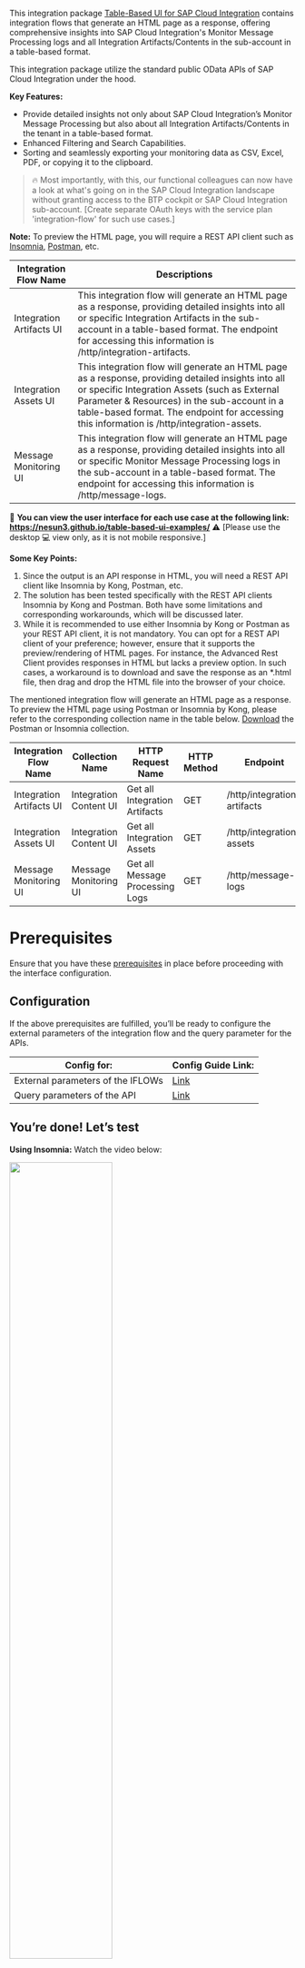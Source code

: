This integration package [Table-Based UI for SAP Cloud Integration](https://github.com/nesun3/table-based-ui-sap-cloud-integration/blob/main/build/Table-Based%20UI%20for%20SAP%20Cloud%20Integration.zip) contains integration flows that generate an HTML page as a response, offering comprehensive insights into SAP Cloud Integration's Monitor Message Processing logs and all Integration Artifacts/Contents in the sub-account in a table-based format.

This integration package utilize the standard public OData APIs of SAP Cloud Integration under the hood.

**Key Features:**

- Provide detailed insights not only about SAP Cloud Integration’s Monitor Message Processing but also about all Integration Artifacts/Contents in the tenant in a table-based format.
- Enhanced Filtering and Search Capabilities.
- Sorting and seamlessly exporting your monitoring data as CSV, Excel, PDF, or copying it to the clipboard.

> 🔥 Most importantly, with this, our functional colleagues can now have a look at what's going on in the SAP Cloud Integration landscape without granting access to the BTP cockpit or SAP Cloud Integration sub-account. [Create separate OAuth keys with the service plan 'integration-flow' for such use cases.]

**Note:** To preview the HTML page, you will require a REST API client such as [Insomnia](https://insomnia.rest/), [Postman](https://www.postman.com/), etc.

| Integration Flow Name    | Descriptions                                                                                                                                                                                                                                                                                      |
|--------------------------|---------------------------------------------------------------------------------------------------------------------------------------------------------------------------------------------------------------------------------------------------------------------------------------------------|
| Integration Artifacts UI | This integration flow will generate an HTML page as a response, providing detailed insights into all or specific Integration Artifacts in the sub-account in a table-based format. The endpoint for accessing this information is /http/integration-artifacts.                                    |
| Integration Assets UI    | This integration flow will generate an HTML page as a response, providing detailed insights into all or specific Integration Assets (such as External Parameter & Resources) in the sub-account in a table-based format. The endpoint for accessing this information is /http/integration-assets. |
| Message Monitoring UI    | This integration flow will generate an HTML page as a response, providing detailed insights into all or specific Monitor Message Processing logs in the sub-account in a table-based format. The endpoint for accessing this information is /http/message-logs.                                   |

📌 **You can view the user interface for each use case at the following link: 
https://nesun3.github.io/table-based-ui-examples/** 
⚠ [Please use the desktop 💻 view only, as it is not mobile responsive.]

**Some Key Points:**

1. Since the output is an API response in HTML, you will need a REST API client like Insomnia by Kong, Postman, etc.
1. The solution has been tested specifically with the REST API clients Insomnia by Kong and Postman. Both have some limitations and corresponding workarounds, which will be discussed later.
1. While it is recommended to use either Insomnia by Kong or Postman as your REST API client, it is not mandatory. You can opt for a REST API client of your preference; however, ensure that it supports the preview/rendering of HTML pages. For instance, the Advanced Rest Client provides responses in HTML but lacks a preview option. In such cases, a workaround is to download and save the response as an *.html file, then drag and drop the HTML file into the browser of your choice.


The mentioned integration flow will generate an HTML page as a response. To preview the HTML page using Postman or Insomnia by Kong, please refer to the corresponding collection name in the table below. [Download](https://github.com/nesun3/table-based-ui-sap-cloud-integration/tree/main/build) the Postman or Insomnia collection.

| Integration Flow Name    | Collection Name        | HTTP Request Name               | HTTP Method | Endpoint                    |
|--------------------------|------------------------|---------------------------------|-------------|-----------------------------|
| Integration Artifacts UI | Integration Content UI | Get all Integration Artifacts   | GET         | /http/integration-artifacts |
| Integration Assets UI    | Integration Content UI | Get all Integration Assets      | GET         | /http/integration-assets    |
| Message Monitoring UI    | Message Monitoring UI  | Get all Message Processing Logs | GET         | /http/message-logs          |


# Prerequisites
Ensure that you have these [prerequisites](https://github.com/nesun3/table-based-ui-sap-cloud-integration/tree/main/.config#prerequisite) in place before proceeding with the interface configuration.

## Configuration

If the above prerequisites are fulfilled, you’ll be ready to configure the external parameters of the integration flow and the query parameter for the APIs.

| Config for:                       | Config Guide Link:                                                                                                       |
|-----------------------------------|--------------------------------------------------------------------------------------------------------------------------|
| External parameters of the IFLOWs | [Link](https://github.com/nesun3/table-based-ui-sap-cloud-integration/blob/main/.config/External%20parameters.md#external-parmeter-configuration-on-sap-cloud-integration)|
| Query parameters of the API       | [Link](https://github.com/nesun3/table-based-ui-sap-cloud-integration/blob/main/.config/Query%20parameters.md#endpoints) |


## **You’re done! Let’s test**

**Using Insomnia:** Watch the video below:

[<img src="https://img.youtube.com/vi/N7Lso12dIjw/maxresdefault.jpg" width="60%">](https://www.youtube.com/watch?v=N7Lso12dIjw "Watch the video")

>**Know the limitations:**

>Whenever the size of the response exceeds 1MB, the Visual Preview (i.e., response window where the HTML is displayed) is unable to render the HTML Page. However, you can still view the raw HTML as a response. During testing, I observed this issue when the number of rows in the table exceeds 2000. In such cases, a workaround is to download and save the response as an *.html file. Afterward, you can drag and drop the HTML file into the browser of your choice to view tables with huge data/rows. You can also decrease the row count by using multiple filter parameters available in the query parameters. **[Note: This issue is not related with code as the same works in Postman.]**

**Using Postman:** Watch the video below:

[<img src="https://img.youtube.com/vi/RrurN0pGYSQ/maxresdefault.jpg" width="60%">](https://www.youtube.com/watch?v=RrurN0pGYSQ "Watch the video")

>**Know the limitations:**

> Since JavaScript is not enabled by default in Postman, the three export buttons (csv, excel, pdf) will not function in Visualize (i.e., the response window where the HTML is displayed). In such cases, a workaround is to download and save the response as an *.html file. Then, you can drag and drop the HTML file into the browser of your choice and utilize the export buttons as needed. **However, in Postman, there are no constraints related to the size of the response or the number of rows in the tables. During testing, it was able to render the HTML page for tables with rows count exceeding 5000**.
